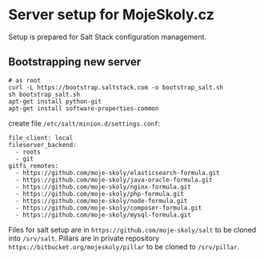# Server setup for MojeSkoly.cz

Setup is prepared for Salt Stack configuration management. 

## Bootstrapping new server

```
# as root
curl -L https://bootstrap.saltstack.com -o bootstrap_salt.sh
sh bootstrap_salt.sh
apt-get install python-git
apt-get install software-properties-common
```

create file `/etc/salt/minion.d/settings.conf`:

```
file_client: local
fileserver_backend:
  - roots
  - git
gitfs_remotes:
  - https://github.com/moje-skoly/elasticsearch-formula.git
  - https://github.com/moje-skoly/java-oracle-formula.git
  - https://github.com/moje-skoly/nginx-formula.git
  - https://github.com/moje-skoly/php-formula.git
  - https://github.com/moje-skoly/node-formula.git
  - https://github.com/moje-skoly/composer-formula.git
  - https://github.com/moje-skoly/mysql-formula.git
```

Files for salt setup are in `https://github.com/moje-skoly/salt` to be cloned into `/srv/salt`. Pillars are in private repository `https://bitbucket.org/mojeskoly/pillar` to be cloned to `/srv/pillar`. 
